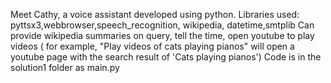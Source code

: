 Meet Cathy, a voice assistant developed using python. 
Libraries used: pyttsx3,webbrowser,speech_recognition, wikipedia, datetime,smtplib
Can provide wikipedia summaries on query, tell the time, open youtube to play videos ( for example, "Play videos of cats playing pianos" will open a youtube page with the search result of 'Cats playing pianos')
Code is in the solution1 folder as main.py
